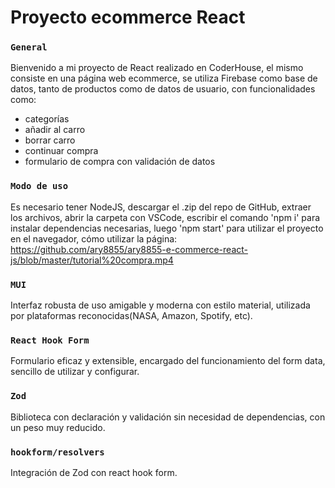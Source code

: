 # Proyecto ecommerce React
### `General`
Bienvenido a mi proyecto de React realizado en CoderHouse, el mismo consiste en una página web ecommerce, se utiliza Firebase como base de datos, tanto de productos como de datos de usuario, con funcionalidades como: 
* categorías
* añadir al carro
* borrar carro
* continuar compra
* formulario de compra con validación de datos

### `Modo de uso`
Es necesario tener NodeJS, 
descargar el .zip del repo de GitHub, 
extraer los archivos, 
abrir la carpeta con VSCode, 
escribir el comando 'npm i' para instalar dependencias necesarias, 
luego 'npm start' para utilizar el proyecto en el navegador, 
cómo utilizar la página: https://github.com/ary8855/ary8855-e-commerce-react-js/blob/master/tutorial%20compra.mp4

### `MUI`
Interfaz robusta de uso amigable y moderna con estilo material, utilizada por plataformas reconocidas(NASA, Amazon, Spotify, etc).

### `React Hook Form`
Formulario eficaz y extensible, encargado del funcionamiento del form data, sencillo de utilizar y configurar.

### `Zod`
Biblioteca con declaración y validación sin necesidad de dependencias, con un peso muy reducido.

### `hookform/resolvers`
Integración de Zod con react hook form.

